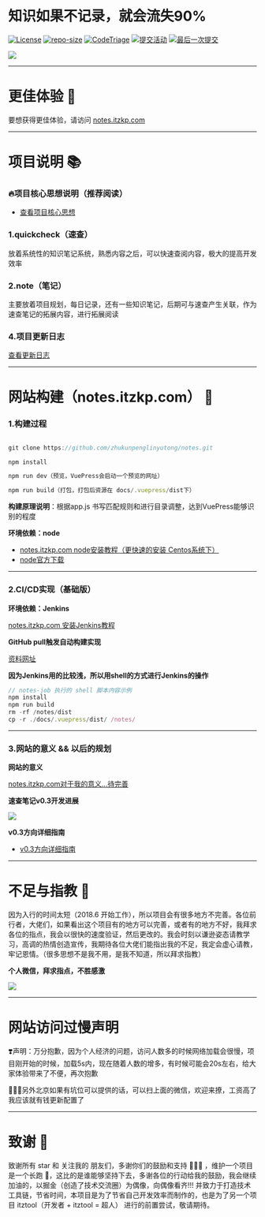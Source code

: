 # 知识如果不记录，就会流失90%

[![License](https://img.shields.io/github/license/zhukunpenglinyutong/notes.svg)](LICENSE)
[![repo-size](https://img.shields.io/github/repo-size/zhukunpenglinyutong/notes.svg)](repo-size)
[![CodeTriage](https://www.codetriage.com/zhukunpenglinyutong/notes/badges/users.svg)](CodeTriage)
[![提交活动](https://img.shields.io/github/commit-activity/m/zhukunpenglinyutong/notes.svg)](提交活动)
[![最后一次提交](https://img.shields.io/github/last-commit/zhukunpenglinyutong/notes.svg)](最后一次提交)

<img src="https://ss0.bdstatic.com/94oJfD_bAAcT8t7mm9GUKT-xh_/timg?image&quality=100&size=b4000_4000&sec=1559637808&di=b2b7de8007a8e1c5e3ea07f3b2ae0192&src=http://5b0988e595225.cdn.sohucs.com/images/20171230/a540bdf43bdc49828f40a8a0e50ae762.jpeg" />

---

# 更佳体验 🚀

要想获得更佳体验，请访问 [notes.itzkp.com](https://notes.itzkp.com)

---

# 项目说明 📚

### 🔥项目核心思想说明（推荐阅读）

- [查看项目核心思想](https://notes.itzkp.com/2.note/0.%E9%A1%B9%E7%9B%AE%E6%96%B9%E5%90%91%E6%8C%87%E5%8D%97/0.%E9%A1%B9%E7%9B%AE%E6%A0%B8%E5%BF%83%E6%80%9D%E6%83%B3.html)

### 1.quickcheck（速查）

放着系统性的知识笔记系统，熟悉内容之后，可以快速查阅内容，极大的提高开发效率

### 2.note（笔记）

主要放着项目规划，每日记录，还有一些知识笔记，后期可与速查产生关联，作为速查笔记的拓展内容，进行拓展阅读

### 4.项目更新日志

[查看更新日志](https://github.com/zhukunpenglinyutong/notes/blob/master/record.md)

---

# 网站构建（notes.itzkp.com） 🌳

### 1.构建过程

```js

git clone https://github.com/zhukunpenglinyutong/notes.git

npm install

npm run dev（预览，VuePress会启动一个预览的网址）

npm run build（打包，打包后资源在 docs/.vuepress/dist下）

```

**构建原理说明**：根据app.js 书写匹配规则和进行目录调整，达到VuePress能够识别的程度

**环境依赖：node**
- [notes.itzkp.com node安装教程（更快速的安装 Centos系统下）](https://notes.itzkp.com/1.quickcheck/3.%E8%BF%90%E7%BB%B4/1.Centos%E4%B8%8B%E5%AE%89%E8%A3%85%E5%90%84%E7%A7%8D%E8%BD%AF%E4%BB%B6.html#_1-%E5%AE%89%E8%A3%85nodejs)
- [node官方下载](https://nodejs.org/en/download/)

---

### 2.CI/CD实现（基础版）

**环境依赖：Jenkins**

[notes.itzkp.com 安装Jenkins教程](https://notes.itzkp.com/1.quickcheck/3.%E8%BF%90%E7%BB%B4/1.Centos%E4%B8%8B%E5%AE%89%E8%A3%85%E5%90%84%E7%A7%8D%E8%BD%AF%E4%BB%B6.html#_7-%E5%AE%89%E8%A3%85-jenkins)


**GitHub pull触发自动构建实现**

[资料网址](https://www.cnblogs.com/weschen/p/6867885.html)

**因为Jenkins用的比较浅，所以用shell的方式进行Jenkins的操作**

```js
// notes-job 执行的 shell 脚本内容示例
npm install
npm run build
rm -rf /notes/dist
cp -r ./docs/.vuepress/dist/ /notes/
```
---

### 3.网站的意义 && 以后的规划

**网站的意义**

[notes.itzkp.com对于我的意义...待完善](https://notes.itzkp.com/2.note/4.%E5%85%B6%E4%BB%96%E9%9B%B6%E6%95%A3%E7%AC%94%E8%AE%B0/notes.itzkp.com%E5%AF%B9%E4%BA%8E%E6%88%91%E7%9A%84%E6%84%8F%E4%B9%89.html)

**速查笔记v0.3开发进展**

<img src="https://itzkp-1253302184.cos.ap-beijing.myqcloud.com/notes/%E5%85%B6%E4%BB%96/README/1.png" />


**v0.3方向详细指南**

- [v0.3方向详细指南](https://notes.itzkp.com/2.note/0.%E9%A1%B9%E7%9B%AE%E6%96%B9%E5%90%91%E6%8C%87%E5%8D%97/v0.3%E6%96%B9%E5%90%91%E6%8C%87%E5%8D%971.html)

---


# 不足与指教 🌛

因为入行的时间太短（2018.6 开始工作），所以项目会有很多地方不完善。各位前行者，大佬们，如果看出这个项目有的地方可以完善，或者有的地方不好，我拜求各位的指点，我会以很快的速度验证，然后更改的。我会时刻以谦逊姿态请教学习，高调的热情创造宣传，我期待各位大佬们能指出我的不足，我定会虚心请教，牢记恩情。（很多思想不是我不用，是我不知道，所以拜求指教）

**个人微信，拜求指点，不胜感激**

<img src="https://itzkp-1253302184.cos.ap-beijing.myqcloud.com/notes/%E5%85%B6%E4%BB%96/3.png">

---

# 网站访问过慢声明

❣️声明：万分抱歉，因为个人经济的问题，访问人数多的时候网络加载会很慢，项目刚开始的时候，加载5s内，现在随着人数的增多，有时候可能会20s左右，给大家体验带来了不便，再次抱歉

🦀🦀🦀另外北京如果有坑位可以提供的话，可以扫上面的微信，欢迎来撩，工资高了我应该就有钱更新配置了

---

# 致谢 🦀

致谢所有 star 和 关注我的 朋友们，多谢你们的鼓励和支持 🦀🦀🦀 ，维护一个项目是一个长跑 🏃，这比的是谁能够坚持下去，多谢各位的行动给我的鼓励，我会继续加油的，以掘金（创造了技术交流圈）为偶像，向偶像看齐!!! 并致力于打造技术工具链，节省时间，本项目是为了节省自己开发效率而制作的，也是为了另一个项目 itztool（开发者 + itztool = 超人） 进行的前置尝试，敬请期待。
